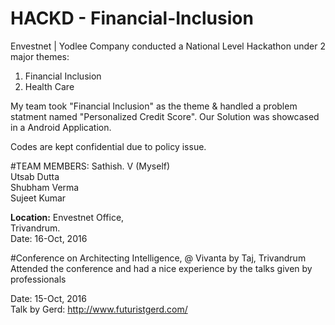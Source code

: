 # HACKD - Financial-Inclusion

Envestnet | Yodlee Company conducted a National Level Hackathon under 2 major themes:
1) Financial Inclusion<br/>
2) Health Care

My team took "Financial Inclusion" as the theme & handled a problem statment named "Personalized Credit Score". Our Solution was showcased in a Android Application.

Codes are kept confidential due to policy issue.

#TEAM MEMBERS:
Sathish. V (Myself) <br/>
Utsab Dutta<br/>
Shubham Verma<br/>
Sujeet Kumar

<b>Location:</b> 
Envestnet Office,<br/>
Trivandrum.<br/>
Date: 16-Oct, 2016

#Conference on Architecting Intelligence, @ Vivanta by Taj, Trivandrum
Attended the conference and had a nice experience by the talks given by professionals

Date: 15-Oct, 2016<br/>
Talk by Gerd: http://www.futuristgerd.com/
